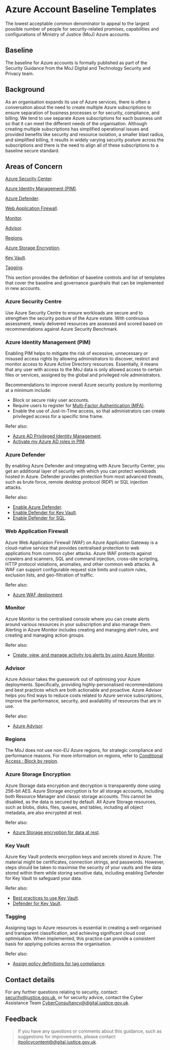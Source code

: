 # Azure Account Baseline Templates

The lowest acceptable common denominator to appeal to the largest possible number of people for security-related promises, capabilities and configurations of Ministry of Justice \(MoJ\) Azure accounts.

## Baseline

The baseline for Azure accounts is formally published as part of the Security Guidance from the MoJ Digital and Technology Security and Privacy team.

## Background

As an organisation expands its use of Azure services, there is often a conversation about the need to create multiple Azure subscriptions to ensure separation of business processes or for security, compliance, and billing. We tend to use separate Azure subscriptions for each business unit so that it can meet the different needs of the organisation. Although creating multiple subscriptions has simplified operational issues and provided benefits like security and resource isolation, a smaller blast radius, and simplified billing, it results in widely varying security posture across the subscriptions and there is the need to align all of these subscriptions to a baseline secure standard.

## Areas of Concern

[Azure Security Center](#azure-security-centre).

[Azure Identity Management \(PIM\)](#azure-identity-management-pim).

[Azure Defender](#azure-defender).

[Web Application Firewall](#web-application-firewall).

[Monitor](#monitor).

[Advisor](#advisor).

[Regions](#regions).

[Azure Storage Encryption](#azure-storage-encryption).

[Key Vault](#key-vault).

[Tagging](#tagging).

This section provides the definition of baseline controls and list of templates that cover the baseline and governance guardrails that can be implemented in new accounts.

### Azure Security Centre

Use Azure Security Centre to ensure workloads are secure and to strengthen the security posture of the Azure estate. With continuous assessment, newly delivered resources are assessed and scored based on recommendations against Azure Security Benchmark.

### Azure Identity Management \(PIM\)

Enabling PIM helps to mitigate the risk of excessive, unnecessary or misused access rights by allowing administrators to discover, restrict and monitor access to Azure Active Directory resources. Essentially, it means that any user with access to the MoJ data is only allowed access to certain files or services, assigned by the global and privileged role administrators.

Recommendations to improve overall Azure security posture by monitoring at a minimum include:

-   Block or secure risky user accounts.
-   Require users to register for [Multi-Factor Authentication \(MFA\)](multi-factor-authentication-mfa-guide.md).
-   Enable the use of Just-in-Time access, so that administrators can create privileged access for a specific time frame.

Refer also:

-   [Azure AD Privileged Identity Management](https://docs.microsoft.com/en-us/azure/active-directory/privileged-identity-management/pim-configure).
-   [Activate my Azure AD roles in PIM](https://docs.microsoft.com/en-us/azure/active-directory/privileged-identity-management/pim-how-to-activate-role).

### Azure Defender

By enabling Azure Defender and integrating with Azure Security Center, you get an additional layer of security with which you can protect workloads hosted in Azure. Defender provides protection from most advanced threats, such as brute force, remote desktop protocol \(RDP\) or SQL injection attacks.

Refer also:

-   [Enable Azure Defender](https://docs.microsoft.com/en-us/azure/security-center/security-center-wdatp?tabs=windows).
-   [Enable Defender for Key Vault](https://docs.microsoft.com/en-us/azure/security-center/defender-for-key-vault-introduction).
-   [Enable Defender for SQL](https://docs.microsoft.com/en-us/azure/azure-sql/database/azure-defender-for-sql).

### Web Application Firewall

Azure Web Application Firewall \(WAF\) on Azure Application Gateway is a cloud-native service that provides centralised protection to web applications from common cyber attacks. Azure WAF protects against crawlers and scanners, SQL and command injection, cross-site scripting, HTTP protocol violations, anomalies, and other common web attacks. A WAF can support configurable request size limits and custom rules, exclusion lists, and geo-filtration of traffic.

Refer also:

-   [Azure WAF deployment](https://docs.microsoft.com/en-us/azure/web-application-firewall/ag/ag-overview).

### Monitor

Azure Monitor is the centralised console where you can create alerts around various resources in your subscription and also manage them. Alerting in Azure Monitor includes creating and managing alert rules, and creating and managing action groups.

Refer also:

-   [Create, view, and manage activity log alerts by using Azure Monitor](https://docs.microsoft.com/en-us/azure/azure-monitor/alerts/alerts-activity-log).

### Advisor

Azure Advisor takes the guesswork out of optimising your Azure deployments. Specifically, providing highly-personalised recommendations and best practices which are both actionable and proactive. Azure Advisor helps you find ways to reduce costs related to Azure service subscriptions, improve the performance, security, and availability of resources that are in use.

Refer also:

-   [Azure Advisor](https://docs.microsoft.com/en-us/azure/advisor/advisor-overview).

### Regions

The MoJ does not use non-EU Azure regions, for strategic compliance and performance reasons. For more information on regions, refer to [Conditional Access : Block by region](https://docs.microsoft.com/en-us/azure/active-directory/conditional-access/howto-conditional-access-policy-location).

### Azure Storage Encryption

Azure Storage data encryption and decryption is transparently done using 256-bit AES. Azure Storage encryption is for all storage accounts, including both Resource Manager and classic storage accounts. This cannot be disabled, as the data is secured by default. All Azure Storage resources, such as blobs, disks, files, queues, and tables, including all object metadata, are also encrypted at rest.

Refer also:

-   [Azure Storage encryption for data at rest](https://docs.microsoft.com/en-us/azure/storage/common/storage-service-encryption).

### Key Vault

Azure Key Vault protects encryption keys and secrets stored in Azure. The material might be certificates, connection strings, and passwords. However, steps should be taken to maximise the security of your vaults and the data stored within them while storing sensitive data, including enabling Defender for Key Vault to safeguard your data.

Refer also:

-   [Best practices to use Key Vault](https://docs.microsoft.com/en-us/azure/key-vault/general/best-practices).
-   [Defender for Key Vault](https://docs.microsoft.com/en-us/azure/security-center/defender-for-key-vault-introduction).

### Tagging

Assigning tags to Azure resources is essential in creating a well-organised and transparent classification, and achieving significant cloud cost optimisation. When implemented, this practice can provide a consistent basis for applying policies across the organisation.

Refer also:

-   [Assign policy definitions for tag compliance](https://docs.microsoft.com/en-us/azure/azure-resource-manager/management/tag-policies).

## Contact details

For any further questions relating to security, contact: [security@justice.gov.uk](mailto:security@justice.gov.uk), or for security advice, contact the Cyber Assistance Team [CyberConsultancy@digital.justice.gov.uk](mailto:CyberConsultancy@digital.justice.gov.uk).

## Feedback

> If you have any questions or comments about this guidance, such as suggestions for improvements, please contact: [itpolicycontent@digital.justice.gov.uk](mailto:itpolicycontent@digital.justice.gov.uk).

